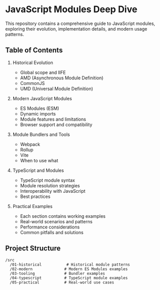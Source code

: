 # JavaScript Modules Deep Dive

This repository contains a comprehensive guide to JavaScript modules, exploring their evolution, implementation details, and modern usage patterns.

## Table of Contents

1. Historical Evolution
   - Global scope and IIFE
   - AMD (Asynchronous Module Definition)
   - CommonJS
   - UMD (Universal Module Definition)
   
2. Modern JavaScript Modules
   - ES Modules (ESM)
   - Dynamic imports
   - Module features and limitations
   - Browser support and compatibility

3. Module Bundlers and Tools
   - Webpack
   - Rollup
   - Vite
   - When to use what

4. TypeScript and Modules
   - TypeScript module syntax
   - Module resolution strategies
   - Interoperability with JavaScript
   - Best practices

5. Practical Examples
   - Each section contains working examples
   - Real-world scenarios and patterns
   - Performance considerations
   - Common pitfalls and solutions

## Project Structure

```
/src
  /01-historical           # Historical module patterns
  /02-modern              # Modern ES Modules examples
  /03-tooling             # Bundler examples
  /04-typescript          # TypeScript module examples
  /05-practical           # Real-world use cases
```
